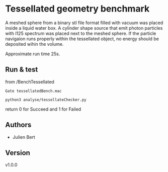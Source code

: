 # Tessellated geometry benchmark

A meshed sphere from a binary stl file format filled with vacuum was placed inside a liquid water box. A cylinder shape source that emit photon particles with I125 spectrum was placed next to the meshed sphere. If the particle navigaion runs properly within the tessellated object, no energy should be deposited wihin the volume.

Approximate run time 25s.

## Run & test

from /BenchTessellated

```
Gate tessellatedBench.mac
```

```
python3 analyse/tessellateChecker.py
```

return 0 for Succeed and 1 for Failed

## Authors

* Julien Bert

## Version

v1.0.0